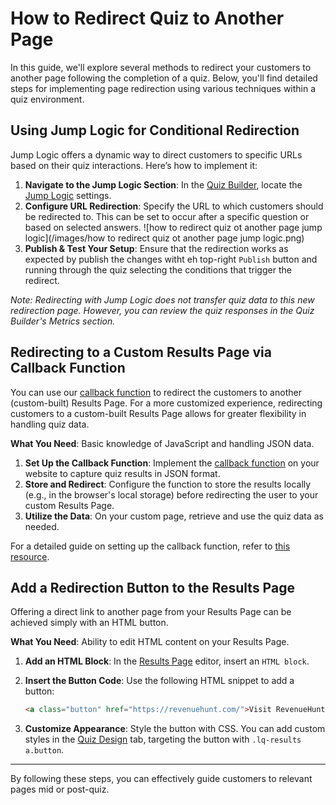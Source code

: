 # How to Redirect Quiz to Another Page

In this guide, we'll explore several methods to redirect your customers to another page following the completion of a quiz. Below, you'll find detailed steps for implementing page redirection using various techniques within a quiz environment.

## Using Jump Logic for Conditional Redirection

Jump Logic offers a dynamic way to direct customers to specific URLs based on their quiz interactions. Here’s how to implement it:

1. **Navigate to the Jump Logic Section**: In the [Quiz Builder](https://docs.revenuehunt.com/reference/quiz-builder/), locate the [Jump Logic](https://docs.revenuehunt.com/reference/quiz-builder/#jump-logic) settings.
2. **Configure URL Redirection**: Specify the URL to which customers should be redirected to. This can be set to occur after a specific question or based on selected answers.
    	![how to redirect quiz ot another page jump logic](/images/how to redirect quiz ot another page jump logic.png)
3. **Publish & Test Your Setup**: Ensure that the redirection works as expected by publish the changes witht eh top-right `Publish` button and running through the quiz selecting the conditions that trigger the redirect.

*Note: Redirecting with Jump Logic does not transfer quiz data to this new redirection page. However, you can review the quiz responses in the Quiz Builder's Metrics section.*

## Redirecting to a Custom Results Page via Callback Function

You can use our [callback function](https://docs.revenuehunt.com/how-to-guides/use-callback-function/) to redirect the customers to another (custom-built) Results Page. For a more customized experience, redirecting customers to a custom-built Results Page allows for greater flexibility in handling quiz data.

**What You Need**: Basic knowledge of JavaScript and handling JSON data.

1. **Set Up the Callback Function**: Implement the [callback function](https://docs.revenuehunt.com/how-to-guides/use-callback-function/) on your website to capture quiz results in JSON format.
2. **Store and Redirect**: Configure the function to store the results locally (e.g., in the browser's local storage) before redirecting the user to your custom Results Page.
3. **Utilize the Data**: On your custom page, retrieve and use the quiz data as needed.

For a detailed guide on setting up the callback function, refer to [this resource](https://docs.revenuehunt.com/how-to-guides/use-callback-function/).

## Add a Redirection Button to the Results Page

Offering a direct link to another page from your Results Page can be achieved simply with an HTML button.

**What You Need**: Ability to edit HTML content on your Results Page.

1. **Add an HTML Block**: In the [Results Page](https://docs.revenuehunt.com/reference/quiz-builder/#results-page) editor, insert an `HTML block`.
2. **Insert the Button Code**: Use the following HTML snippet to add a button:

   ```html
   <a class="button" href="https://revenuehunt.com/">Visit RevenueHunt.com</a>
   ```

3. **Customize Appearance**: Style the button with CSS. You can add custom styles in the [Quiz Design](https://docs.revenuehunt.com/reference/quiz-builder/#quiz-design) tab, targeting the button with `.lq-results a.button`.


--- 
By following these steps, you can effectively guide customers to relevant pages mid or post-quiz.
